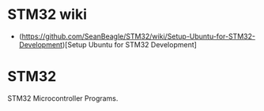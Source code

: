 # STM32 wiki
- (https://github.com/SeanBeagle/STM32/wiki/Setup-Ubuntu-for-STM32-Development)[Setup Ubuntu for STM32 Development]
# STM32
STM32 Microcontroller Programs.
